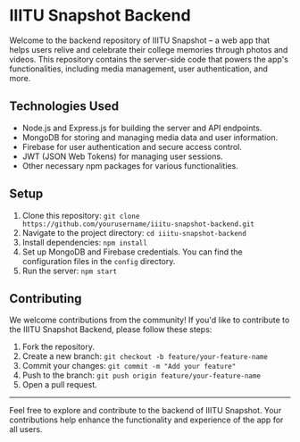 # IIITU Snapshot Backend

Welcome to the backend repository of IIITU Snapshot – a web app that helps users relive and celebrate their college memories through photos and videos. This repository contains the server-side code that powers the app's functionalities, including media management, user authentication, and more.

## Technologies Used

- Node.js and Express.js for building the server and API endpoints.
- MongoDB for storing and managing media data and user information.
- Firebase for user authentication and secure access control.
- JWT (JSON Web Tokens) for managing user sessions.
- Other necessary npm packages for various functionalities.

## Setup

1. Clone this repository: `git clone https://github.com/yourusername/iiitu-snapshot-backend.git`
2. Navigate to the project directory: `cd iiitu-snapshot-backend`
3. Install dependencies: `npm install`
4. Set up MongoDB and Firebase credentials. You can find the configuration files in the `config` directory.
5. Run the server: `npm start`


## Contributing

We welcome contributions from the community! If you'd like to contribute to the IIITU Snapshot Backend, please follow these steps:

1. Fork the repository.
2. Create a new branch: `git checkout -b feature/your-feature-name`
3. Commit your changes: `git commit -m "Add your feature"`
4. Push to the branch: `git push origin feature/your-feature-name`
5. Open a pull request.

---

Feel free to explore and contribute to the backend of IIITU Snapshot. Your contributions help enhance the functionality and experience of the app for all users.
